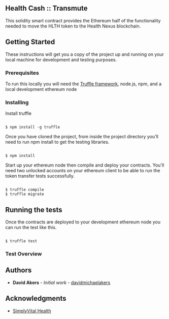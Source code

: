 
## Health Cash :: Transmute

This solidity smart contract provides the Ethereum half of the functionality needed to move the HLTH token to the Health Nexus blockchain. 

## Getting Started

These instructions will get you a copy of the project up and running on your local machine for development and testing purposes. 

### Prerequisites

To run this locally you will need the [Truffle framework](http://truffleframework.com/), node.js, npm, and a local development ethereum node


### Installing

Install truffle

```

$ npm install -g truffle

```

Once you have cloned the project, from inside the project directory you'll need to run npm install to get the 
testing libraries. 

```

$ npm install

```

Start up your ethereum node then compile and deploy your contracts. You'll need two unlocked accounts on your
ethereum client to be able to run the token transfer tests successfully.

```

$ truffle compile
$ truffle migrate

```


## Running the tests

Once the contracts are deployed to your development ethereum node you can run the test like this. 

```

$ truffle test

```

### Test Overview




## Authors

* **David Akers** - *Initial work* - [davidmichaelakers](https://github.com/davidmichaelakers)


## Acknowledgments

* [SimplyVital Health](https://www.simplyvitalhealth.com/)